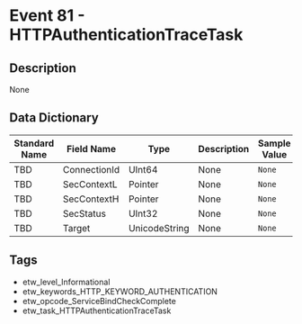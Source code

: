 # Event 81 - HTTPAuthenticationTraceTask

## Description
None

## Data Dictionary
|Standard Name|Field Name|Type|Description|Sample Value|
|---|---|---|---|---|
|TBD|ConnectionId|UInt64|None|`None`|
|TBD|SecContextL|Pointer|None|`None`|
|TBD|SecContextH|Pointer|None|`None`|
|TBD|SecStatus|UInt32|None|`None`|
|TBD|Target|UnicodeString|None|`None`|

## Tags
* etw_level_Informational
* etw_keywords_HTTP_KEYWORD_AUTHENTICATION
* etw_opcode_ServiceBindCheckComplete
* etw_task_HTTPAuthenticationTraceTask